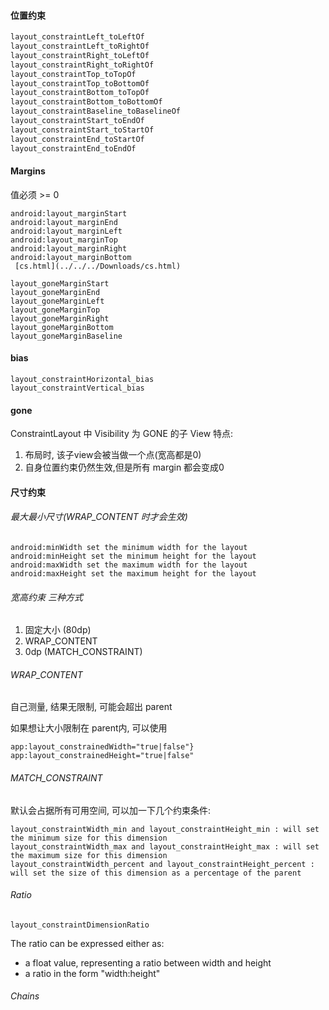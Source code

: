 #### 位置约束

```xml
layout_constraintLeft_toLeftOf
layout_constraintLeft_toRightOf
layout_constraintRight_toLeftOf
layout_constraintRight_toRightOf
layout_constraintTop_toTopOf
layout_constraintTop_toBottomOf
layout_constraintBottom_toTopOf
layout_constraintBottom_toBottomOf
layout_constraintBaseline_toBaselineOf
layout_constraintStart_toEndOf
layout_constraintStart_toStartOf
layout_constraintEnd_toStartOf
layout_constraintEnd_toEndOf
```

#### Margins

值必须 >= 0

```
android:layout_marginStart
android:layout_marginEnd
android:layout_marginLeft
android:layout_marginTop
android:layout_marginRight
android:layout_marginBottom
 [cs.html](../../../Downloads/cs.html) 
```

```
layout_goneMarginStart
layout_goneMarginEnd
layout_goneMarginLeft
layout_goneMarginTop
layout_goneMarginRight
layout_goneMarginBottom
layout_goneMarginBaseline
```

#### bias

```
layout_constraintHorizontal_bias
layout_constraintVertical_bias
```

#### gone

ConstraintLayout 中 Visibility 为 GONE 的子 View 特点:

1. 布局时, 该子view会被当做一个点(宽高都是0)
2. 自身位置约束仍然生效,但是所有 margin 都会变成0

#### 尺寸约束

###### 最大最小尺寸(WRAP_CONTENT 时才会生效)

```
android:minWidth set the minimum width for the layout
android:minHeight set the minimum height for the layout
android:maxWidth set the maximum width for the layout
android:maxHeight set the maximum height for the layout
```

###### 宽高约束 三种方式

1. 固定大小 (80dp)
2. WRAP_CONTENT
3. 0dp (MATCH_CONSTRAINT)

###### WRAP_CONTENT

自己测量, 结果无限制, 可能会超出 parent

如果想让大小限制在 parent内, 可以使用

```
app:layout_constrainedWidth="true|false"}
app:layout_constrainedHeight="true|false"
```

###### MATCH_CONSTRAINT

默认会占据所有可用空间, 可以加一下几个约束条件:

```
layout_constraintWidth_min and layout_constraintHeight_min : will set the minimum size for this dimension
layout_constraintWidth_max and layout_constraintHeight_max : will set the maximum size for this dimension
layout_constraintWidth_percent and layout_constraintHeight_percent : will set the size of this dimension as a percentage of the parent
```

###### Ratio

```
layout_constraintDimensionRatio
```

The ratio can be expressed either as:

- a float value, representing a ratio between width and height
- a ratio in the form "width:height"

###### Chains






